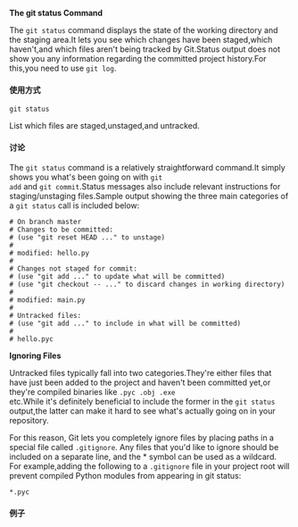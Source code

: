 **The git status Command**

The <code>git status</code> command displays the state of the working directory and the staging area.It lets you see which changes have been staged,which haven't,and which files aren't being tracked by Git.Status output does not show you any information regarding the committed project history.For this,you need to use <code>git log</code>.

#### 使用方式

	git status

List which files are staged,unstaged,and untracked.

#### 讨论

The <code>git status</code> command is a relatively straightforward command.It simply shows you what's been going on with <code>git add</code> and <code>git commit</code>.Status messages also include relevant instructions for 
staging/unstaging files.Sample output showing the three main categories of a <code>git status</code> call is included below:

	# On branch master
	# Changes to be committed:
	# (use "git reset HEAD ..." to unstage)
	#
	# modified: hello.py
	#
	# Changes not staged for commit:
	# (use "git add ..." to update what will be committed)
	# (use "git checkout -- ..." to discard changes in working directory)
	#
	# modified: main.py
	#
	# Untracked files:
	# (use "git add ..." to include in what will be committed)
	#
	# hello.pyc

**Ignoring Files**

Untracked files typically fall into two categories.They're either files that have just been added to the project and
haven't been committed yet,or they're compiled binaries like <code>.pyc .obj .exe </code>etc.While it's definitely
beneficial to include the former in the <code>git status</code> output,the latter can make it hard to see what's actually
going on in your repository.

For this reason, Git lets you completely ignore files by placing paths in a special file called <code>.gitignore</code>.
Any files that you'd like to ignore should be included on a separate line, and the * symbol can be used as a wildcard.
For example,adding the following to a <code>.gitignore</code> file in your project root will prevent compiled Python
modules from appearing in git status:

	*.pyc

#### 例子











